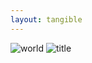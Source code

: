 ```yaml
---
layout: tangible
---
```


![world](/sp17-ms2/assets/img/project_final/final/world.png)
![title](/sp17-ms2/assets/img/project_final/final/title.png)
